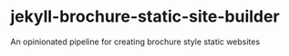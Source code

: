 # jekyll-brochure-static-site-builder
An opinionated pipeline for creating brochure style static websites
